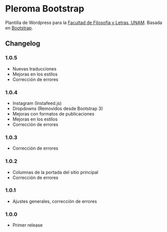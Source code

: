 # Pleroma Bootstrap
Plantilla de Wordpress para la [Facultad de Filosofía y Letras, UNAM](http://www.filos.unam.mx). Basada en [Bootstrap](https://github.com/twbs/bootstrap).

## Changelog

### 1.0.5

* Nuevas traducciones
* Mejoras en los estilos
* Corrección de errores

### 1.0.4

* Instagram (Instafeed.js)
* Dropdowns (Removidos desde Bootstrap 3)
* Mejoras con formatos de publicaciones
* Mejoras en los estilos
* Corrección de errores

### 1.0.3

* Corrección de errores

### 1.0.2

* Columnas de la portada del sitio principal
* Corrección de errores

### 1.0.1

* Ajustes generales, corrección de errores

### 1.0.0

* Primer release
